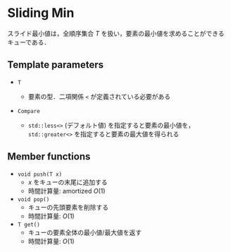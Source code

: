 # Sliding Min

スライド最小値は，全順序集合 $T$ を扱い，要素の最小値を求めることができるキューである．

## Template parameters

- `T`
    - 要素の型．二項関係 `<` が定義されている必要がある

- `Compare`
    - `std::less<>` (デフォルト値) を指定すると要素の最小値を，`std::greater<>` を指定すると要素の最大値を得られる

## Member functions

- `void push(T x)`
    - $x$ をキューの末尾に追加する
    - 時間計算量: $\mathrm{amortized}\ O(1)$
- `void pop()`
    - キューの先頭要素を削除する
    - 時間計算量: $O(1)$
- `T get()`
    - キューの要素全体の最小値/最大値を返す
    - 時間計算量: $O(1)$